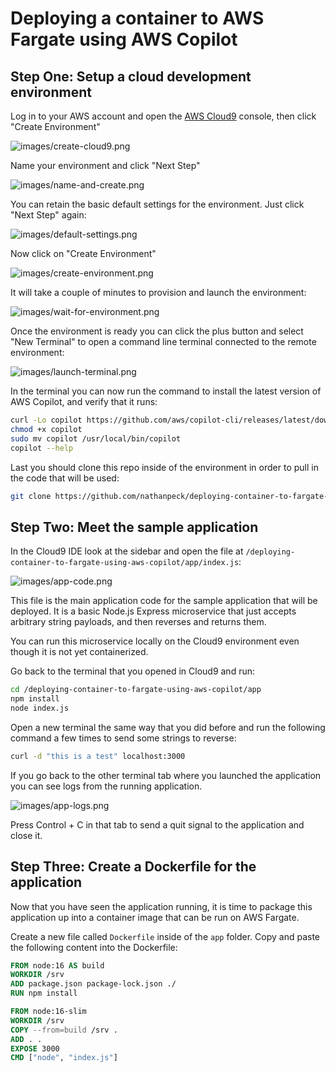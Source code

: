 # Deploying a container to AWS Fargate using AWS Copilot

## Step One: Setup a cloud development environment

Log in to your AWS account and open the [AWS Cloud9](https://console.aws.amazon.com/cloud9) console, then click "Create Environment"

![images/create-cloud9.png](images/create-cloud9.png)

Name your environment and click "Next Step"

![images/name-and-create.png](images/name-and-create.png)

You can retain the basic default settings for the environment. Just click "Next Step" again:

![images/default-settings.png](images/default-settings.png)

Now click on "Create Environment"

![images/create-environment.png](images/create-environment.png)

It will take a couple of minutes to provision and launch the environment:

![images/wait-for-environment.png](images/wait-for-environment.png)

Once the environment is ready you can click the plus button and select "New Terminal" to open a command line terminal connected to the remote environment:

![images/launch-terminal.png](images/launch-terminal.png)

In the terminal you can now run the command to install the latest version of AWS Copilot, and verify that it runs:

```sh
curl -Lo copilot https://github.com/aws/copilot-cli/releases/latest/download/copilot-linux
chmod +x copilot
sudo mv copilot /usr/local/bin/copilot
copilot --help
```

Last you should clone this repo inside of the environment in order to pull in the code that will be used:

```sh
git clone https://github.com/nathanpeck/deploying-container-to-fargate-using-aws-copilot.git
```

## Step Two: Meet the sample application

In the Cloud9 IDE look at the sidebar and open the file at `/deploying-container-to-fargate-using-aws-copilot/app/index.js`:

![images/app-code.png](images/app-code.png)

This file is the main application code for the sample application that will be deployed. It is a basic Node.js Express microservice that just accepts arbitrary string payloads, and then reverses and returns them.

You can run this microservice locally on the Cloud9 environment even though it is not yet containerized.

Go back to the terminal that you opened in Cloud9 and run:

```sh
cd /deploying-container-to-fargate-using-aws-copilot/app
npm install
node index.js
```

Open a new terminal the same way that you did before and run the following command a few times to send some strings to reverse:

```sh
curl -d "this is a test" localhost:3000
```

If you go back to the other terminal tab where you launched the application you can see logs from the running application.

![images/app-logs.png](images/app-logs.png)

Press Control + C in that tab to send a quit signal to the application and close it.

## Step Three: Create a Dockerfile for the application

Now that you have seen the application running, it is time to package this application up into a container image that can be run on AWS Fargate.

Create a new file called `Dockerfile` inside of the `app` folder. Copy and paste the following content into the Dockerfile:

```Dockerfile
FROM node:16 AS build
WORKDIR /srv
ADD package.json package-lock.json ./
RUN npm install

FROM node:16-slim
WORKDIR /srv
COPY --from=build /srv .
ADD . .
EXPOSE 3000
CMD ["node", "index.js"]
```